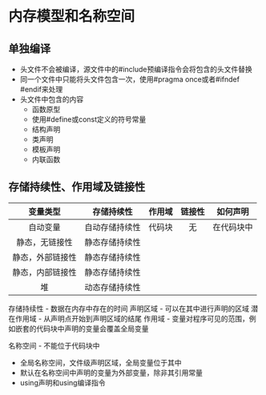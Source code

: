 # 内存模型和名称空间

## 单独编译
- 头文件不会被编译，源文件中的#include预编译指令会将包含的头文件替换
- 同一个文件中只能将头文件包含一次，使用#pragma once或者#ifndef #endif来处理
- 头文件中包含的内容
    - 函数原型
    - 使用#define或const定义的符号常量
    - 结构声明
    - 类声明
    - 模板声明
    - 内联函数

## 存储持续性、作用域及链接性

| 变量类型 | 存储持续性 | 作用域 | 链接性 | 如何声明 |
|:-:|:-:|:-:|:-:|:-:|
|自动变量| 自动存储持续性 | 代码块 | 无 | 在代码块中 |
|静态，无链接性| 静态存储持续性 |  |  |
|静态，外部链接性| 静态存储持续性 |  |  |
|静态，内部链接性| 静态存储持续性 |  |  |
|堆| 动态存储持续性 |  |  |

存储持续性 - 数据在内存中存在的时间
声明区域 - 可以在其中进行声明的区域
潜在作用域 - 从声明点开始到声明区域的结尾
作用域 - 变量对程序可见的范围，例如嵌套的代码块中声明的变量会覆盖全局变量

名称空间 - 不能位于代码块中
- 全局名称空间，文件级声明区域，全局变量位于其中
- 默认在名称空间中声明的变量为外部变量，除非其引用常量
- using声明和using编译指令
